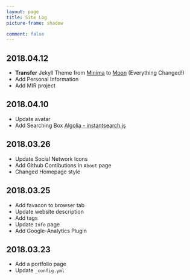 ```yaml
---
layout: page
title: Site Log
picture-frame: shadow

comment: false
---
```



## 2018.04.12
- **Transfer** Jekyll Theme from [Minima](https://jekyll.github.io/minima/) to [Moon](https://taylantatli.github.io/Moon/) (Everything Changed!)
- Add Personal Information
- Add MIR project


## 2018.04.10
- Update avatar
- Add Searching Box [Algolia - instantsearch.js](https://community.algolia.com/instantsearch.js)


## 2018.03.26
- Update Social Network Icons
- Add Github Contibutions in `About` page
- Changed Homepage style


## 2018.03.25
- Add favacon to browser tab
- Update website description
- Add tags
- Update `Info` page
- Add Google-Analytics Plugin


## 2018.03.23
- Add a portfolio page
- Update `_config.yml`
